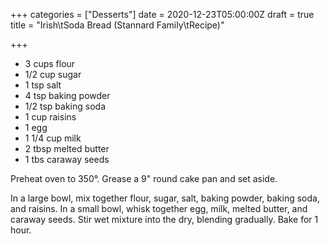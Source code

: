 +++
categories = ["Desserts"]
date = 2020-12-23T05:00:00Z
draft = true
title = "Irish\tSoda Bread (Stannard Family\tRecipe)"

+++
* 3 cups flour 
* 1/2 cup sugar 
* 1 tsp salt 
* 4 tsp baking powder 
* 1/2 tsp baking soda 
* 1 cup raisins 
* 1 egg 
* 1 1/4 cup milk 
* 2 tbsp melted butter 
* 1 tbs caraway seeds

Preheat oven to 350°. Grease a 9" round cake pan and set aside. 

In a large bowl, mix together flour, sugar, salt, baking powder, baking soda, and raisins. In a small bowl, whisk together egg, milk, melted butter, and caraway seeds. Stir wet mixture into the dry, blending gradually. Bake for 1 hour.